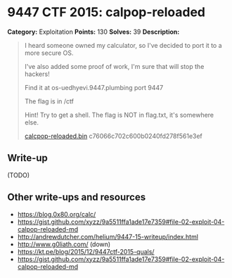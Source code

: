 # 9447 CTF 2015: calpop-reloaded

**Category:** Exploitation
**Points:** 130
**Solves:** 39
**Description:**

> I heard someone owned my calculator, so I've decided to port it to a more secure OS.
> 
> I've also added some proof of work, I'm sure that will stop the hackers!
> 
> Find it at os-uedhyevi.9447.plumbing port 9447
> 
> The flag is in /ctf
> 
> Hint! Try to get a shell. The flag is NOT in flag.txt, it's somewhere else.
> 
> [calcpop-reloaded.bin](./calcpop-reloaded-c76066c702c600b0240fd278f561e3ef.bin)  c76066c702c600b0240fd278f561e3ef


## Write-up

(TODO)

## Other write-ups and resources

* <https://blog.0x80.org/calc/>
* <https://gist.github.com/xyzz/9a5511ffa1ade17e7359#file-02-exploit-04-calpop-reloaded-md>
* <http://andrewdutcher.com/helium/9447-15-writeup/index.html>
* <http://www.g0liath.com/> (down)
* <https://kt.pe/blog/2015/12/9447ctf-2015-quals/>
* <https://gist.github.com/xyzz/9a5511ffa1ade17e7359#file-02-exploit-04-calpop-reloaded-md>
